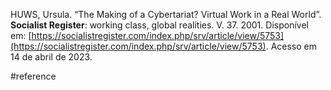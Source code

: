 HUWS, Ursula. “The Making of a Cybertariat? Virtual Work in a Real World”. **Socialist Register**: working class, global realities. V. 37. 2001. Disponível em: [https://socialistregister.com/index.php/srv/article/view/5753](https://socialistregister.com/index.php/srv/article/view/5753). Acesso em 14 de abril de 2023.

#reference